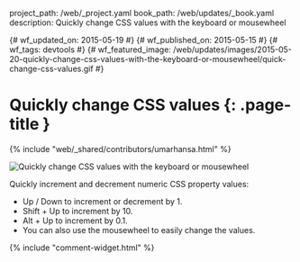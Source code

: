 project_path: /web/_project.yaml
book_path: /web/updates/_book.yaml
description: Quickly change CSS values with the keyboard or mousewheel

{# wf_updated_on: 2015-05-19 #}
{# wf_published_on: 2015-05-15 #}
{# wf_tags: devtools #}
{# wf_featured_image: /web/updates/images/2015-05-20-quickly-change-css-values-with-the-keyboard-or-mousewheel/quick-change-css-values.gif #}

# Quickly change CSS values {: .page-title }

{% include "web/_shared/contributors/umarhansa.html" %}


<img src="/web/updates/images/2015-05-20-quickly-change-css-values-with-the-keyboard-or-mousewheel/quick-change-css-values.gif" alt="Quickly change CSS values with the keyboard or mousewheel">

Quickly increment and decrement numeric CSS property values:

<ul>
<li>Up / Down to increment or decrement by 1.</li>
<li>Shift + Up to increment by 10.</li>
<li>Alt + Up to increment by 0.1.</li>
<li>You can also use the mousewheel to easily change the values.</li>
</ul>


{% include "comment-widget.html" %}
